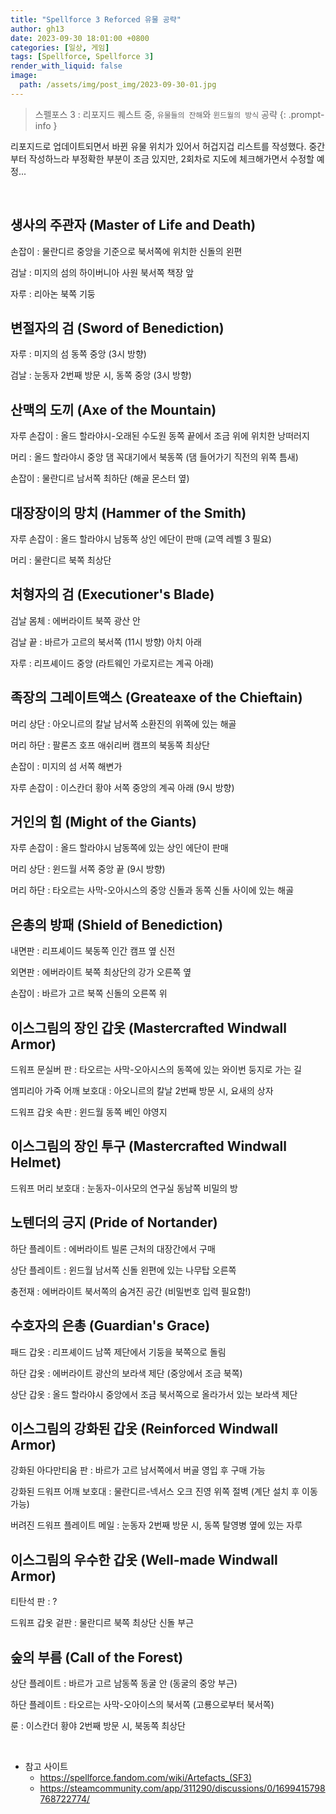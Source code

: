 ```yaml
---
title: "Spellforce 3 Reforced 유물 공략"
author: gh13
date: 2023-09-30 18:01:00 +0800
categories: [일상, 게임]
tags: [Spellforce, Spellforce 3]
render_with_liquid: false
image:
  path: /assets/img/post_img/2023-09-30-01.jpg
---
```


> 스펠포스 3 : 리포지드 퀘스트 중, `유물들의 잔해`와 `윈드월의 방식` 공략
{: .prompt-info }

리포지드로 업데이트되면서 바뀐 유물 위치가 있어서 허겁지겁 리스트를 작성했다. 중간부터 작성하느라 부정확한 부분이 조금 있지만, 2회차로 지도에 체크해가면서 수정할 예정...

<br/>

## 생사의 주관자 (Master of Life and Death)

손잡이
: 물란디르 중앙을 기준으로 북서쪽에 위치한 신돌의 왼편

검날
: 미지의 섬의 하이버니아 사원 북서쪽 책장 앞

자루
: 리아논 북쪽 기둥  

## 변절자의 검 (Sword of Benediction)

자루
: 미지의 섬 동쪽 중앙 (3시 방향)

검날
: 눈동자 2번째 방문 시, 동쪽 중앙 (3시 방향)

## 산맥의 도끼 (Axe of the Mountain)

자루 손잡이
: 올드 할라야시-오래된 수도원 동쪽 끝에서 조금 위에 위치한 낭떠러지

머리
: 올드 할라야시 중앙 댐 꼭대기에서 북동쪽 (댐 들어가기 직전의 위쪽 틈새)

손잡이
: 물란디르 남서쪽 최하단 (해골 몬스터 옆)

## 대장장이의 망치 (Hammer of the Smith)

자루 손잡이
: 올드 할라야시 남동쪽 상인 에단이 판매 (교역 레벨 3 필요)

머리
: 물란디르 북쪽 최상단

## 처형자의 검 (Executioner's Blade)

검날 몸체
: 에버라이트 북쪽 광산 안

검날 끝
: 바르가 고르의 북서쪽 (11시 방향) 아치 아래

자루
: 리프셰이드 중앙 (라트웨인 가로지르는 계곡 아래)

## 족장의 그레이트액스 (Greateaxe of the Chieftain)
머리 상단
: 아오니르의 칼날 남서쪽 소환진의 위쪽에 있는 해골

머리 하단
: 팔론즈 호프 애쉬리버 캠프의 북동쪽 최상단

손잡이
: 미지의 섬 서쪽 해변가

자루 손잡이
: 이스칸더 황야 서쪽 중앙의 계곡 아래 (9시 방향)

## 거인의 힘 (Might of the Giants)

자루 손잡이
: 올드 할라야시 남동쪽에 있는 상인 에단이 판매

머리 상단
: 윈드월 서쪽 중앙 끝 (9시 방향)

머리 하단
: 타오르는 사막-오아시스의 중앙 신돌과 동쪽 신돌 사이에 있는 해골

## 은총의 방패 (Shield of Benediction)

내면판
: 리프셰이드 북동쪽 인간 캠프 옆 신전

외면판
: 에버라이트 북쪽 최상단의 강가 오른쪽 옆

손잡이
: 바르가 고르 북쪽 신돌의 오른쪽 위

## 이스그림의 장인 갑옷 (Mastercrafted Windwall Armor)

드워프 문실버 판
: 타오르는 사막-오아시스의 동쪽에 있는 와이번 둥지로 가는 길

엠피리아 가죽 어깨 보호대
: 아오니르의 칼날 2번째 방문 시, 요새의 상자

드워프 갑옷 속판
: 윈드월 동쪽 베인 야영지

## 이스그림의 장인 투구 (Mastercrafted Windwall Helmet)

드워프 머리 보호대
: 눈동자-이사모의 연구실 동남쪽 비밀의 방

## 노텐더의 긍지 (Pride of Nortander)

하단 플레이트
: 에버라이트 빌론 근처의 대장간에서 구매

상단 플레이트
: 윈드월 남서쪽 신돌 왼편에 있는 나무탑 오른쪽

충전재
: 에버라이트 북서쪽의 숨겨진 공간 (비밀번호 입력 필요함!)

## 수호자의 은총 (Guardian's Grace)

패드 갑옷
: 리프셰이드 남쪽 제단에서 기둥을 북쪽으로 돌림

하단 갑옷
: 에버라이트 광산의 보라색 제단 (중앙에서 조금 북쪽)

상단 갑옷
: 올드 할라야시 중앙에서 조금 북서쪽으로 올라가서 있는 보라색 제단

## 이스그림의 강화된 갑옷 (Reinforced Windwall Armor)

강화된 아다만티움 판
: 바르가 고르 남서쪽에서 버골 영입 후 구매 가능

강화된 드워프 어깨 보호대
: 물란디르-넥서스 오크 진영 위쪽 절벽 (계단 설치 후 이동 가능)

버려진 드워프 플레이트 메일
: 눈동자 2번째 방문 시, 동쪽 탈영병 옆에 있는 자루

## 이스그림의 우수한 갑옷 (Well-made Windwall Armor)

티탄석 판
: ?

드워프 갑옷 겉판
: 물란디르 북쪽 최상단 신돌 부근

## 숲의 부름 (Call of the Forest)

상단 플레이트
: 바르가 고르 남동쪽 동굴 안 (동굴의 중앙 부근)

하단 플레이트
: 타오르는 사막-오아이스의 북서쪽 (고룡으로부터 북서쪽)

룬
: 이스칸더 황야 2번째 방문 시, 북동쪽 최상단


<br/>

- 참고 사이트
  + <https://spellforce.fandom.com/wiki/Artefacts_(SF3)>
  + <https://steamcommunity.com/app/311290/discussions/0/1699415798768722774/>

